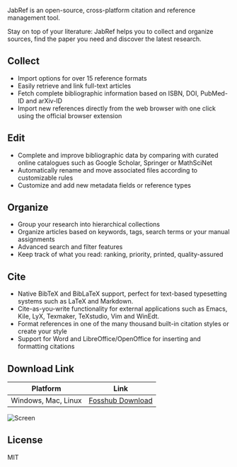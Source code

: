 JabRef is an open-source, cross-platform citation and reference management tool.

Stay on top of your literature: JabRef helps you to collect and organize sources, find the paper you need and discover the latest research.

## Collect

- Import options for over 15 reference formats
- Easily retrieve and link full-text articles
- Fetch complete bibliographic information based on ISBN, DOI, PubMed-ID and arXiv-ID
- Import new references directly from the web browser with one click using the official browser extension

## Edit

- Complete and improve bibliographic data by comparing with curated online catalogues such as Google Scholar, Springer or MathSciNet
- Automatically rename and move associated files according to customizable rules
- Customize and add new metadata fields or reference types

## Organize

- Group your research into hierarchical collections
- Organize articles based on keywords, tags, search terms or your manual assignments
- Advanced search and filter features
- Keep track of what you read: ranking, priority, printed, quality-assured

## Cite

- Native BibTeX and BibLaTeX support, perfect for text-based typesetting systems such as LaTeX and Markdown.
- Cite-as-you-write functionality for external applications such as Emacs, Kile, LyX, Texmaker, TeXstudio, Vim and WinEdt.
- Format references in one of the many thousand built-in citation styles or create your style
- Support for Word and LibreOffice/OpenOffice for inserting and formatting citations

## Download Link

| Platform | Link|
|----------| ---------------------|
| Windows, Mac, Linux  | [Fosshub Download](https://www.fosshub.com/JabRef.html) |

![Screen](screen-shot-1.png)

## License

MIT
